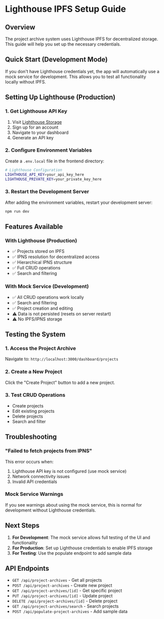 # Lighthouse IPFS Setup Guide

## Overview
The project archive system uses Lighthouse IPFS for decentralized storage. This guide will help you set up the necessary credentials.

## Quick Start (Development Mode)
If you don't have Lighthouse credentials yet, the app will automatically use a mock service for development. This allows you to test all functionality locally without IPFS.

## Setting Up Lighthouse (Production)

### 1. Get Lighthouse API Key
1. Visit [Lighthouse Storage](https://lighthouse.storage/)
2. Sign up for an account
3. Navigate to your dashboard
4. Generate an API key

### 2. Configure Environment Variables
Create a `.env.local` file in the frontend directory:

```bash
# Lighthouse Configuration
LIGHTHOUSE_API_KEY=your_api_key_here
LIGHTHOUSE_PRIVATE_KEY=your_private_key_here
```

### 3. Restart the Development Server
After adding the environment variables, restart your development server:

```bash
npm run dev
```

## Features Available

### With Lighthouse (Production)
- ✅ Projects stored on IPFS
- ✅ IPNS resolution for decentralized access
- ✅ Hierarchical IPNS structure
- ✅ Full CRUD operations
- ✅ Search and filtering

### With Mock Service (Development)
- ✅ All CRUD operations work locally
- ✅ Search and filtering
- ✅ Project creation and editing
- ⚠️ Data is not persisted (resets on server restart)
- ⚠️ No IPFS/IPNS storage

## Testing the System

### 1. Access the Project Archive
Navigate to: `http://localhost:3000/dashboard/projects`

### 2. Create a New Project
Click the "Create Project" button to add a new project.

### 3. Test CRUD Operations
- Create projects
- Edit existing projects
- Delete projects
- Search and filter

## Troubleshooting

### "Failed to fetch projects from IPNS"
This error occurs when:
1. Lighthouse API key is not configured (use mock service)
2. Network connectivity issues
3. Invalid API credentials

### Mock Service Warnings
If you see warnings about using the mock service, this is normal for development without Lighthouse credentials.

## Next Steps

1. **For Development**: The mock service allows full testing of the UI and functionality
2. **For Production**: Set up Lighthouse credentials to enable IPFS storage
3. **For Testing**: Use the populate endpoint to add sample data

## API Endpoints

- `GET /api/project-archives` - Get all projects
- `POST /api/project-archives` - Create new project
- `GET /api/project-archives/[id]` - Get specific project
- `PUT /api/project-archives/[id]` - Update project
- `DELETE /api/project-archives/[id]` - Delete project
- `GET /api/project-archives/search` - Search projects
- `POST /api/populate-project-archives` - Add sample data

